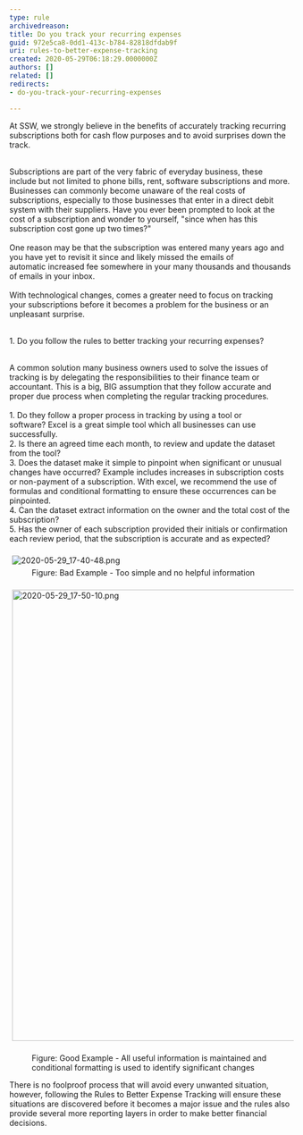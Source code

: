 ```yaml
---
type: rule
archivedreason: 
title: Do you track your recurring expenses
guid: 972e5ca8-0dd1-413c-b784-82818dfdab9f
uri: rules-to-better-expense-tracking
created: 2020-05-29T06:18:29.0000000Z
authors: []
related: []
redirects:
- do-you-track-your-recurring-expenses

---
```



​At SSW, we strongly believe in the benefits of accurately tracking recurring subscriptions both for cash flow purposes and to avoid surprises down the track.&#160;<div><br></div><div>Subscriptions are part of the very fabric of everyday business, these include but not limited to phone bills, rent, software subscriptions and more. Businesses can commonly become unaware of the real costs of subscriptions, especially to those businesses that enter in a direct debit system with their suppliers. Have you ever been prompted to look at the cost of a subscription and wonder to yourself, &quot;since when has this subscription cost gone up two times?&quot;&#160;</div><div><br></div><div>One reason may be that the subscription was entered many years ago and you have yet to revisit it since and likely missed the emails of automatic&#160;increased fee somewhere in your many thousands and thousands of emails in your inbox.<br></div><div><br></div><div>With technological changes, comes a greater need to focus on tracking your&#160;subscriptions before it becomes a problem for the business or an unpleasant surprise.<br><br></div><p class="ssw15-rteElement-CodeArea">1. Do you follow&#160;the rules to ​better tracking your recurring expenses?<br></p><div><br>​A common solution many business owners used to solve the issues of tracking is by&#160;delegating&#160;the responsibilities to their finance team or accountant. This is a big, BIG assumption that they follow accurate and proper due process when completing the regular&#160;tracking procedures.&#160;<br></div><div><br></div><div>1. Do they follow a proper process in tracking&#160;​by using a tool or software?&#160;Excel is a great simple tool which&#160;all businesses can use successfully.<br></div><div>2. Is there an agreed time each month, to review and update the dataset from the tool? <br></div><div>3. Does the dataset make it simple to pinpoint when significant or unusual changes have&#160;occurred?&#160;Example includes increases in subscription costs or non-payment of a subscription.&#160;With excel, we recommend the use of formulas and conditional formatting to ensure these occurrences&#160;can be pinpointed.<br></div><div>4. Can the dataset extract information on the owner&#160;and the total cost&#160;of the subscription?<br>5. Has the owner of each subscription provided their initials or confirmation each review period, that the subscription is accurate and as expected?<br></div><div><br></div><div><img src="/SiteAssets/rules-to-better-expense-tracking/2020-05-29_17-40-48.png" alt="2020-05-29_17-40-48.png" style="margin&#58;5px;" /><br></div><dd class="ssw15-rteElement-FigureBad">​​Figure&#58;&#160;Bad Example - Too simple and no helpful information<br></dd><div><br></div><div><img src="/SiteAssets/rules-to-better-expense-tracking/2020-05-29_17-50-10.png" alt="2020-05-29_17-50-10.png" style="margin&#58;5px;width&#58;808px;" /><br><br></div><dd class="ssw15-rteElement-FigureGood">​​​Figure&#58;&#160;Good Example - All useful information is maintained and conditional formatting is used to identify&#160;significant changes <br></dd><p class="ssw15-rteElement-P">​There is no foolproof process that will avoid every unwanted situation, however, following the Rules to Better Expense Tracking will ensure these situations are discovered before it becomes a major issue and the rules&#160;also provide&#160;several more reporting layers in order&#160;to make better financial decisions.<br></p><div><br></div>
<br><excerpt class='endintro'></excerpt><br>




